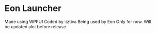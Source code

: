 # Eon Launcher 

Made using WPFUI 
Coded by itztiva
Being used by Eon Only for now.
Will be updated alot before release